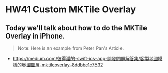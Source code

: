 #  HW41 Custom MKTile Overlay
## Today we'll talk about how to do the MKTile Overlay in iPhone.
> Note: Here is an example from Peter Pan's Article.
* https://medium.com/彼得潘的-swift-ios-app-開發問題解答集/客製地圖模樣的地圖圖層-mktileoverlay-8ddbbc1c7532





